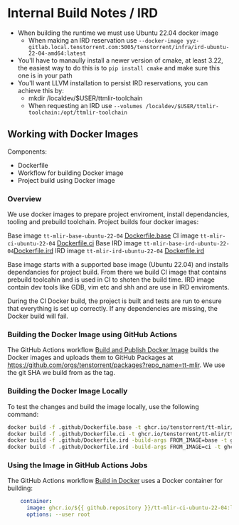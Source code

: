 # Internal Build Notes / IRD

- When building the runtime we must use Ubuntu 22.04 docker image
  - When making an IRD reservation use `--docker-image
    yyz-gitlab.local.tenstorrent.com:5005/tenstorrent/infra/ird-ubuntu-22-04-amd64:latest`
- You'll have to manaully install a newer version of cmake, at least 3.22, the easiest way to do this is to `pip install cmake` and make sure this one is in your path
- You'll want LLVM installation to persist IRD reservations, you can achieve this by:
  - mkdir /localdev/$USER/ttmlir-toolchain
  - When requesting an IRD use `--volumes /localdev/$USER/ttmlir-toolchain:/opt/ttmlir-toolchain`

## Working with Docker Images

Components:
  - Dockerfile
  - Workflow for building Docker image
  - Project build using Docker image

### Overview

We use docker images to prepare project enviroment, install dependancies, tooling and prebuild toolchain.
Project builds four docker images:

Base image `tt-mlir-base-ubuntu-22-04` [Dockerfile.base](.github/Dockerfile.base)
CI image `tt-mlir-ci-ubuntu-22-04` [Dockerfile.ci](.github/Dockerfile.ci)
Base IRD image `tt-mlir-base-ird-ubuntu-22-04`[Dockerfile.ird](.github/Dockerfile.ird)
IRD image `tt-mlir-ird-ubuntu-22-04` [Dockerfile.ird](.github/Dockerfile.ird)

Base image starts with a supported base image (Ubuntu 22.04) and installs dependancies for project build. From there we build CI image that contains prebuild toolcahin and is used in CI to shoten the build time. IRD image contain dev tools like GDB, vim etc and shh and are use in IRD enviroments.

During the CI Docker build, the project is built and tests are run to ensure that everything is set up correctly. If any dependencies are missing, the Docker build will fail.

### Building the Docker Image using GitHub Actions

The GitHub Actions workflow [Build and Publish Docker Image](.github/workflows/build-image.yml) builds the Docker images and uploads them to GitHub Packages at https://github.com/orgs/tenstorrent/packages?repo_name=tt-mlir. We use the git SHA we build from as the tag.

### Building the Docker Image Locally

To test the changes and build the image locally, use the following command:
```bash
docker build -f .github/Dockerfile.base -t ghcr.io/tenstorrent/tt-mlir/tt-mlir-base-ubuntu-22-04:latest .
docker build -f .github/Dockerfile.ci -t ghcr.io/tenstorrent/tt-mlir/tt-mlir-ci-ubuntu-22-04:latest .
docker build -f .github/Dockerfile.ird -build-args FROM_IMAGE=base -t ghcr.io/tenstorrent/tt-mlir/tt-mlir-ird-base-ubuntu-22-04:latest .
docker build -f .github/Dockerfile.ird -build-args FROM_IMAGE=ci -t ghcr.io/tenstorrent/tt-mlir/tt-mlir-ird-ubuntu-22-04:latest .
```

### Using the Image in GitHub Actions Jobs

The GitHub Actions workflow [Build in Docker](.github/workflows/docker-build.yml) uses a Docker container for building:
```yaml
    container:
      image: ghcr.io/${{ github.repository }}/tt-mlir-ci-ubuntu-22-04:latest
      options: --user root
```
